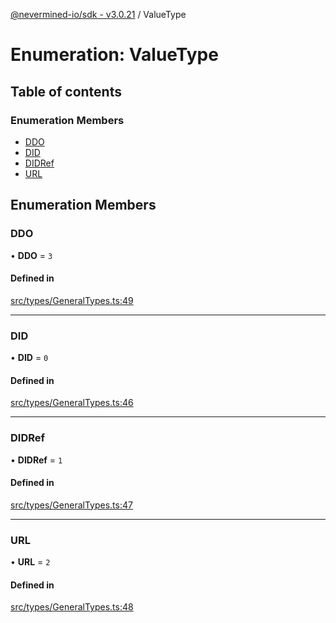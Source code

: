 [@nevermined-io/sdk - v3.0.21](../code-reference.md) / ValueType

# Enumeration: ValueType

## Table of contents

### Enumeration Members

- [DDO](ValueType.md#ddo)
- [DID](ValueType.md#did)
- [DIDRef](ValueType.md#didref)
- [URL](ValueType.md#url)

## Enumeration Members

### DDO

• **DDO** = `3`

#### Defined in

[src/types/GeneralTypes.ts:49](https://github.com/nevermined-io/sdk-js/blob/62acc3ce5a5465941b5118d27b5127e0bb088eae/src/types/GeneralTypes.ts#L49)

---

### DID

• **DID** = `0`

#### Defined in

[src/types/GeneralTypes.ts:46](https://github.com/nevermined-io/sdk-js/blob/62acc3ce5a5465941b5118d27b5127e0bb088eae/src/types/GeneralTypes.ts#L46)

---

### DIDRef

• **DIDRef** = `1`

#### Defined in

[src/types/GeneralTypes.ts:47](https://github.com/nevermined-io/sdk-js/blob/62acc3ce5a5465941b5118d27b5127e0bb088eae/src/types/GeneralTypes.ts#L47)

---

### URL

• **URL** = `2`

#### Defined in

[src/types/GeneralTypes.ts:48](https://github.com/nevermined-io/sdk-js/blob/62acc3ce5a5465941b5118d27b5127e0bb088eae/src/types/GeneralTypes.ts#L48)
